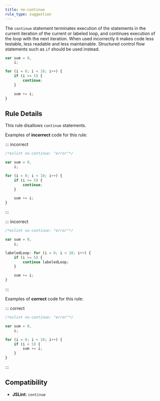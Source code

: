 ```yaml
---
title: no-continue
rule_type: suggestion
---
```


The `continue` statement terminates execution of the statements in the current iteration of the current or labeled loop, and continues execution of the loop with the next iteration. When used incorrectly it makes code less testable, less readable and less maintainable. Structured control flow statements such as `if` should be used instead.

```js
var sum = 0,
    i;

for (i = 0; i < 10; i++) {
    if (i >= 5) {
        continue;
    }

    sum += i;
}
```

## Rule Details

This rule disallows `continue` statements.

Examples of **incorrect** code for this rule:

::: incorrect

```js
/*eslint no-continue: "error"*/

var sum = 0,
    i;

for (i = 0; i < 10; i++) {
    if (i >= 5) {
        continue;
    }

    sum += i;
}
```

:::

::: incorrect

```js
/*eslint no-continue: "error"*/

var sum = 0,
    i;

labeledLoop: for (i = 0; i < 10; i++) {
    if (i >= 5) {
        continue labeledLoop;
    }

    sum += i;
}
```

:::

Examples of **correct** code for this rule:

::: correct

```js
/*eslint no-continue: "error"*/

var sum = 0,
    i;

for (i = 0; i < 10; i++) {
    if (i < 5) {
        sum += i;
    }
}
```

:::

## Compatibility

- **JSLint**: `continue`
